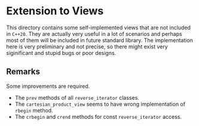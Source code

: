 # Extension to Views

This directory contains some self-implemented views that are not included in `C++20`. They are actually very useful in a lot of scenarios and perhaps most of them will be included in future standard library. The implementation here is very preliminary and not precise, so there might exist very siginificant and stupid bugs or poor designs.

## Remarks

Some improvements are required.

- The `prev` methods of all `reverse_iterator` classes.
- The `cartesian_product_view` seems to have wrong implementation of `rbegin` method.
- The `crbegin` and `crend` methods for const `reverse_iterator` access.
